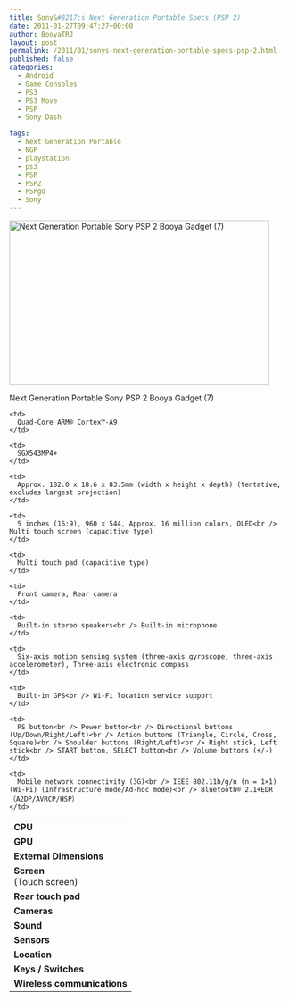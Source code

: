 ```yaml
---
title: Sony&#8217;s Next Generation Portable Specs (PSP 2)
date: 2011-01-27T09:47:27+00:00
author: BooyaTRJ
layout: post
permalink: /2011/01/sonys-next-generation-portable-specs-psp-2.html
published: false
categories:
  - Android
  - Game Consoles
  - PS3
  - PS3 Move
  - PSP
  - Sony Dash

tags:
  - Next Generation Portable
  - NGP
  - playstation
  - ps3
  - PSP
  - PSP2
  - PSPgo
  - Sony
---
```

<div id="attachment_2702" style="width: 476px" class="wp-caption aligncenter">
  <a href="http://www.booyagadget.com/wp-content/uploads/2011/01/Next-Generation-Portable-Sony-PSP-2-Booya-Gadget-7.jpg"><img class="size-medium wp-image-2702" title="Next Generation Portable Sony PSP 2 Booya Gadget (7)" src="http://www.booyagadget.com/wp-content/uploads/2011/01/Next-Generation-Portable-Sony-PSP-2-Booya-Gadget-7-466x295.jpg" alt="Next Generation Portable Sony PSP 2 Booya Gadget (7)" width="466" height="295" srcset="http://www.booyagadget.com/wp-content/uploads/2011/01/Next-Generation-Portable-Sony-PSP-2-Booya-Gadget-7-466x295.jpg 466w, http://www.booyagadget.com/wp-content/uploads/2011/01/Next-Generation-Portable-Sony-PSP-2-Booya-Gadget-7-300x189.jpg 300w, http://www.booyagadget.com/wp-content/uploads/2011/01/Next-Generation-Portable-Sony-PSP-2-Booya-Gadget-7-395x250.jpg 395w, http://www.booyagadget.com/wp-content/uploads/2011/01/Next-Generation-Portable-Sony-PSP-2-Booya-Gadget-7.jpg 563w" sizes="(max-width: 466px) 100vw, 466px" /></a>
  
  <p class="wp-caption-text">
    Next Generation Portable Sony PSP 2 Booya Gadget (7)
  </p>
</div>

<table>
  <tr>
    <td>
      <strong>CPU</strong>
    </td>
    
    <td>
      Quad-Core ARM® Cortex™-A9
    </td>
  </tr>
  
  <tr>
    <td>
      <strong>GPU</strong>
    </td>
    
    <td>
      SGX543MP4+
    </td>
  </tr>
  
  <tr>
    <td>
      <strong>External Dimensions</strong>
    </td>
    
    <td>
      Approx. 182.0 x 18.6 x 83.5mm (width x height x depth) (tentative, excludes largest projection)
    </td>
  </tr>
  
  <tr>
    <td>
      <strong>Screen</strong><br /> (Touch screen)
    </td>
    
    <td>
      5 inches (16:9), 960 x 544, Approx. 16 million colors, OLED<br /> Multi touch screen (capacitive type)
    </td>
  </tr>
  
  <tr>
    <td>
      <strong>Rear touch pad</strong>
    </td>
    
    <td>
      Multi touch pad (capacitive type)
    </td>
  </tr>
  
  <tr>
    <td>
      <strong>Cameras</strong>
    </td>
    
    <td>
      Front camera, Rear camera
    </td>
  </tr>
  
  <tr>
    <td>
      <strong>Sound</strong>
    </td>
    
    <td>
      Built-in stereo speakers<br /> Built-in microphone
    </td>
  </tr>
  
  <tr>
    <td>
      <strong>Sensors</strong>
    </td>
    
    <td>
      Six-axis motion sensing system (three-axis gyroscope, three-axis accelerometer), Three-axis electronic compass
    </td>
  </tr>
  
  <tr>
    <td>
      <strong>Location</strong>
    </td>
    
    <td>
      Built-in GPS<br /> Wi-Fi location service support
    </td>
  </tr>
  
  <tr>
    <td>
      <strong><strong>Keys / Switches</strong></strong>
    </td>
    
    <td>
      PS button<br /> Power button<br /> Directional buttons (Up/Down/Right/Left)<br /> Action buttons (Triangle, Circle, Cross, Square)<br /> Shoulder buttons (Right/Left)<br /> Right stick, Left stick<br /> START button, SELECT button<br /> Volume buttons (+/-)
    </td>
  </tr>
  
  <tr>
    <td>
      <strong>Wireless communications</strong>
    </td>
    
    <td>
      Mobile network connectivity (3G)<br /> IEEE 802.11b/g/n (n = 1×1) (Wi-Fi) (Infrastructure mode/Ad-hoc mode)<br /> Bluetooth® 2.1+EDR （A2DP/AVRCP/HSP）
    </td>
  </tr>
</table>